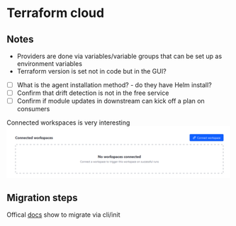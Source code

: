 # Terraform cloud

## Notes

- Providers are done via variables/variable groups that can be set up as environment variables
- Terraform version is set not in code but in the GUI?
- [ ] What is the agent installation method? - do they have Helm install?
- [ ] Confirm that drift detection is not in the free service
- [ ] Confirm if module updates in downstream can kick off a plan on consumers

Connected workspaces is very interesting
![alt text](image.png)

## Migration steps
Offical [docs](https://developer.hashicorp.com/terraform/tutorials/cloud/cloud-migrate) show to migrate via cli/init